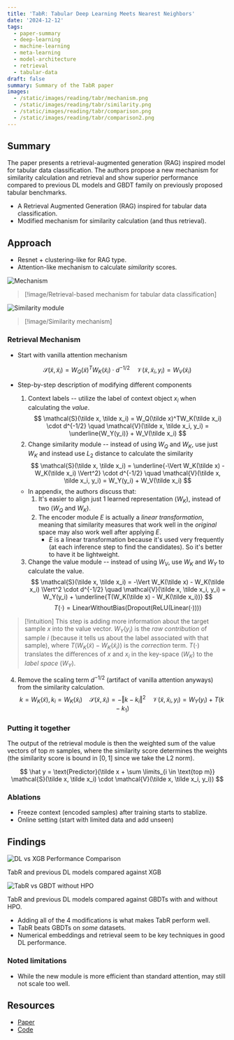 ```yaml
---
title: 'TabR: Tabular Deep Learning Meets Nearest Neighbors'
date: '2024-12-12'
tags:
  - paper-summary
  - deep-learning
  - machine-learning
  - meta-learning
  - model-architecture
  - retrieval
  - tabular-data
draft: false
summary: Summary of the TabR paper
images:
  - /static/images/reading/tabr/mechanism.png
  - /static/images/reading/tabr/similarity.png
  - /static/images/reading/tabr/comparison.png
  - /static/images/reading/tabr/comparison2.png
---
```


## Summary

The paper presents a retrieval-augmented generation (RAG) inspired model for tabular data classification. The authors propose a new mechanism for similarity calculation and retrieval and show superior performance compared to previous DL models and GBDT family on previously proposed tabular benchmarks.

- A Retrieval Augmented Generation (RAG) inspired for tabular data classification.
- Modified mechanism for similarity calculation (and thus retrieval).

## Approach

- Resnet + clustering-like for RAG type.
- Attention-like mechanism to calculate _similarity_ scores.

![Mechanism](/static/images/reading/tabr/mechanism.png)

> [!image/Retrieval-based mechanism for tabular data classification]

![Similarity module](/static/images/reading/tabr/similarity.png)

> [!image/Similarity mechanism]

### Retrieval Mechanism

- Start with vanilla attention mechanism

$$
\mathcal{S}(\tilde x, \tilde x_i) = W_Q(\tilde x)^TW_K(\tilde x_i) \cdot d^{-1/2} \quad \mathcal{V}(\tilde x, \tilde x_i, y_i) = W_V(\tilde x_i)
$$

- Step-by-step description of modifying different components

  1. Context labels -- utilize the label of context object $x_i$ when calculating the _value_.
     $$
     \mathcal{S}(\tilde x, \tilde x_i) = W_Q(\tilde x)^TW_K(\tilde x_i) \cdot d^{-1/2} \quad \mathcal{V}(\tilde x, \tilde x_i, y_i) = \underline{W_Y(y_i)} + W_V(\tilde x_i)
     $$
  2. Change similarity module -- instead of using $W_Q$ and $W_K$, use just $W_K$ and instead use $L_2$ distance to calculate the similarity
     $$
     \mathcal{S}(\tilde x, \tilde x_i) = \underline{-\Vert W_K(\tilde x) - W_K(\tilde x_i) \Vert^2} \cdot d^{-1/2} \quad \mathcal{V}(\tilde x, \tilde x_i, y_i) = W_Y(y_i) + W_V(\tilde x_i)
     $$

  - In appendix, the authors discuss that:
    1. It's easier to align just 1 learned representation ($W_K$), instead of two ($W_Q$ and $W_K$).
    2. The encoder module $E$ is actually a _linear transformation_, meaning that similarity measures that work well in the _original_ space may also work well after applying $E$.
       - $E$ is a linear transformation because it's used very frequently (at each inference step to find the candidates). So it's better to have it be lightweight.

  3. Change the value module -- instead of using $W_V$, use $W_K$ and $W_Y$ to calculate the value.
     $$
     \mathcal{S}(\tilde x, \tilde x_i) = -\Vert W_K(\tilde x) - W_K(\tilde x_i) \Vert^2 \cdot d^{-1/2} \quad \mathcal{V}(\tilde x, \tilde x_i, y_i) = W_Y(y_i) + \underline{T(W_K(\tilde x) - W_K(\tilde x_i))}
     $$
     $$
     T(\cdot) = \text{LinearWithoutBias}(\text{Dropout}(\text{ReLU}(\text{Linear}(\cdot))))
     $$

> [!intuition]
> This step is adding more information about the target sample $x$ into the value vector. $W_Y(y_i)$ is the _raw contribution_ of sample $i$ (because it tells us about the label associated with that sample), where $T(W_K(\tilde x) - W_K(\tilde x_i))$ is the _correction_ term. $T(\cdot)$ translates the differences of $x$ and $x_i$ in the key-space ($W_K$) to the _label space_ ($W_Y$).

4. Remove the scaling term $d^{-1/2}$ (artifact of vanilla attention anyways) from the similarity calculation.
   $$
   k = W_K(\tilde x), k_i = W_K(\tilde x_i) \quad \mathcal{S}(\tilde x, \tilde x_i) = - \Vert k-k_i \Vert^2 \quad \mathcal{V}(\tilde x, \tilde x_i, y_i) = W_Y(y_i) + T(k-k_1)
   $$

### Putting it together

The output of the retrieval module is then the weighted sum of the value vectors of top $m$ samples, where the similarity score determines the weights (the similarity score is bound in $[0, 1]$ since we take the L2 norm).

$$
\hat y = \text{Predictor}(\tilde x + \sum \limits_{i \in \text{top m}} \mathcal{S}(\tilde x, \tilde x_i) \cdot \mathcal{V}(\tilde x, \tilde x_i, y_i))
$$

### Ablations

- Freeze context (encoded samples) after training starts to stablize.
- Online setting (start with limited data and add unseen)

## Findings

![DL vs XGB Performance Comparison](/static/images/reading/tabr/comparison.png)

TabR and previous DL models compared against XGB

![TabR vs GBDT without HPO](/static/images/reading/tabr/comparison2.png)

TabR and previous DL models compared against GBDTs with and without HPO.

- Adding all of the 4 modifications is what makes TabR perform well.
- TabR beats GBDTs on _some_ datasets.
- Numerical embeddings and retrieval seem to be key techniques in good DL performance.

### Noted limitations

- While the new module is more efficient than standard attention, may still not scale too well.

## Resources

- [Paper](https://openreview.net/forum?id=rhgIgTSSxW)
- [Code](https://github.com/yandex-research/tabular-dl-tabr)


